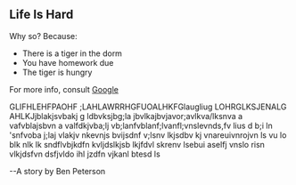 ## Life Is Hard

Why so? Because:

* There is a tiger in the dorm
* You have homework due
* The tiger is hungry

For more info, consult [Google](https://google.com)



GLIFHLEHFPAOHF ;LAHLAWRRHGFUOALHKFGlaugliug LOHRGLKSJENALG AHLKJjblakjsvbakj g ldbvksjbg;la jbvlkajbvjavor;avlkva/lksnva 
a vafvblajsbvn
a valfdkjvba;lj vb;lanfvblanf;lvanfl;vnslevnds,fv lius d b;i ln 'snfvoba j;laj vlakjv nkevnjs bvijsdnf v;lsnv lkjsdbv kj vnareuivnrojvn ls vu lo blk nlk lk sndflvbjkdfn kvljdslkjsb lkjfdvl skrenv lsebui aselfj vnslo risn vlkjdsfvn dsfjvldo ihl jzdfn vjkanl btesd ls

--A story by Ben Peterson